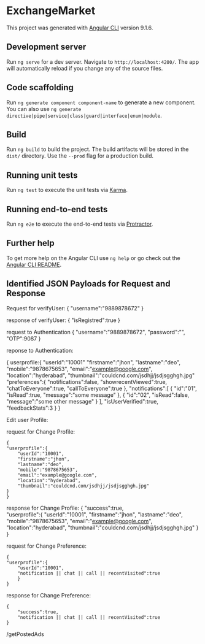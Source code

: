 # ExchangeMarket

This project was generated with [Angular CLI](https://github.com/angular/angular-cli) version 9.1.6.

## Development server

Run `ng serve` for a dev server. Navigate to `http://localhost:4200/`. The app will automatically reload if you change any of the source files.

## Code scaffolding

Run `ng generate component component-name` to generate a new component. You can also use `ng generate directive|pipe|service|class|guard|interface|enum|module`.

## Build

Run `ng build` to build the project. The build artifacts will be stored in the `dist/` directory. Use the `--prod` flag for a production build.

## Running unit tests

Run `ng test` to execute the unit tests via [Karma](https://karma-runner.github.io).

## Running end-to-end tests

Run `ng e2e` to execute the end-to-end tests via [Protractor](http://www.protractortest.org/).

## Further help

To get more help on the Angular CLI use `ng help` or go check out the [Angular CLI README](https://github.com/angular/angular-cli/blob/master/README.md).


## Identified JSON Payloads for Request and Response


Request for verifyUser:
{
    "username":"9889878672"
}


response of verifyUser:
{
"isRegistred":true
}

request to Authentication
{
    "username":"9889878672",
    "password":"",
    "OTP":9087
}

reponse to Authentication:

{
    userprofile:{
        "userId":"10001"
        "firstname":"jhon",
        "lastname":"deo",
        "mobile":"9878675653",
        "email":"example@google.com",
        "location":"hyderabad",
        "thumbnail":"couldcnd.com/jsdhjj/jsdjsgghgh.jpg"
        "preferences":{
            "notifications":false,
            "showrecentViewed":true,
            "chatToEveryone":true,
            "callToEveryone":true
        },
        "notifications":[
            {
                "id":"01",
                "isRead":true,
                "message":"some message"
            },
            {
                "id":"02",
                "isRead":false,
                "message":"some other message"
            }
        ],
        "isUserVerified":true,
        "feedbackStats":3
    }
}


Edit user Profile:

request for Change Profile:

    {
    "userprofile":{
        "userId":"10001",
        "firstname":"jhon",
        "lastname":"deo",
        "mobile":"9878675653",
        "email":"example@google.com",
        "location":"hyderabad",
        "thumbnail":"couldcnd.com/jsdhjj/jsdjsgghgh.jpg"
    }
    }

response for Change Profile:
    {
    "success":true,    
    "userprofile":{
        "userId":"10001",
        "firstname":"jhon",
        "lastname":"deo",
        "mobile":"9878675653",
        "email":"example@google.com",
        "location":"hyderabad",
        "thumbnail":"couldcnd.com/jsdhjj/jsdjsgghgh.jpg"
    }
    }


request for Change Preference:

    {
    "userprofile":{
        "userId":"10001",
        "notification || chat || call || recentVisited":true
        }
    }

response for Change Preference:

    {
        "success":true,
        "notification || chat || call || recentVisited":true
    }

/getPostedAds


